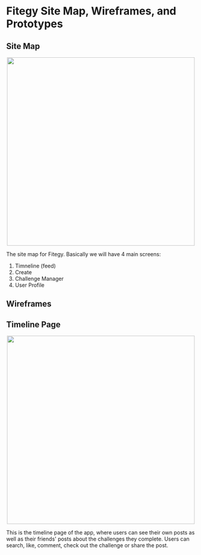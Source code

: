 # Fitegy Site Map, Wireframes, and Prototypes

## Site Map
<p align="center">
    <img src="https://github.com/software-students-fall2021/project-setup-team-fitegy/blob/master/ux-design/Fitegy%20Site%20Map.drawio.png?raw=true" width="500px" >
</p>

The site map for Fitegy. Basically we will have 4 main screens: 
1. Timneline (feed)
2. Create
3. Challenge Manager
4. User Profile


## Wireframes
<p align="center">
<h2> Timeline Page </h2>
</p>

<p align="center">
    <img src="https://github.com/software-students-fall2021/project-setup-team-fitegy/blob/master/ux-design/timeline.png?raw=true" width="500px" >
</p>

This is the timeline page of the app, where users can see their own posts as well as their friends' posts about the challenges they complete. Users can search, like, comment, check out the challenge or share the post. 